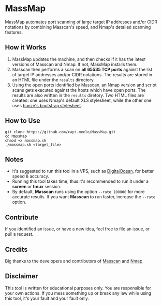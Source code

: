 # MassMap


MassMap automates port scanning of large target IP addresses and/or CIDR notations by combining Masscan's speed, and Nmap's detailed scanning features. 

## How it Works
1. MassMap updates the machine, and then checks if it has the latest versions of Masscan and Nmap. If not, MassMap installs them.
2. Masscan then performs a scan on **all 65535 TCP ports** against the list of target IP addresses and/or CIDR notations. The results are stored in an HTML file under the `results` directory. 
3. Using the open ports identified by Masscan, an Nmap version and script scans gets executed against the hosts which have open ports. The results are also written in the `results` diretory. Two HTML files are created: one uses Nmap's default XLS stylesheet, while the other one uses [honze's bootstrap stylesheet](https://github.com/honze-net/nmap-bootstrap-xsl/).


## How to Use
```
git clone https://github.com/capt-meelo/MassMap.git
cd MassMap
chmod +x massmap.sh
./massmap.sh <target_file>
```

## Notes
- It's suggested to run this tool in a VPS, such as [DigitalOcean](https://www.digitalocean.com/?refcode=f7f86614e1b3), for better speed & accuracy.
- Running this tool takes time, thus it's recommended to run it under a **screen** or **tmux** session.
- By default, **Masscan** runs using the option `--rate 100000` for more accurate results. If you want **Masscan** to run faster, increase the `--rate` option.


## Contribute
If you identified an issue, or have a new idea, feel free to file an issue, or pull a request.


## Credits
Big thanks to the developers and contributors of [Masscan](https://github.com/robertdavidgraham/masscan) and [Nmap](https://nmap.org/).


## Disclaimer
This tool is written for educational purposes only. You are responsible for your own actions. If you mess something up or break any law while using this tool, it's your fault and your fault only.
